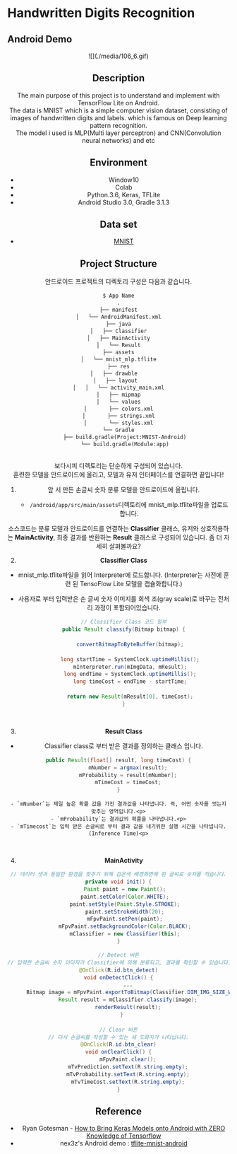 # Handwritten Digits Recognition

## Android Demo

<center>![](./media/106_6.gif)

## Description

The main purpose of this project is to understand and implement with TensorFlow Lite on Android.<br>
The data is MNIST which is a simple computer vision dataset, consisting of images of handwritten digits and labels. which is famous on Deep learning pattern recognition.<br>
The model i used is MLP(Multi layer perceptron) and CNN(Convolution neural networks) and etc

## Environment

- Window10
- Colab
- Python.3.6, Keras, TFLite
- Android Studio 3.0, Gradle 3.1.3

## Data set
- [MNIST](http://yann.lecun.com/exdb/mnist/)

## Project Structure


안드로이드 프로젝트의 디렉토리 구성은 다음과 같습니다. <p>

```
$ App Name
.
├── manifest
│   └── AndroidManifest.xml
├── java
│   ├── Classifier
│   ├── MainActivity
│   └── Result
├── assets
│   └── mnist_mlp.tflite
├── res
│   ├── drawble   
│   ├── layout  
│   │   └── activity_main.xml
│   ├── mipmap
│   └── values
│       ├── colors.xml
│       ├── strings.xml
│       └── styles.xml
└── Gradle
    ├── build.gradle(Project:MNIST-Android)
    └── build.gradle(Module:app)
```

<br>
보다시피 디렉토리는 단순하게 구성되어 있습니다.<br>
훈련한 모델을 안드로이드에 올리고, 모델과 유저 인터페이스를 연결하면 끝입니다!  

1. 앞 서 만든 손글씨 숫자 분류 모델을 안드로이드에 올립니다. <p>
    - `/android/app/src/main/assets`디렉토리에  mnist_mlp.tflite파일을 업로드합니다.<br>


소스코드는 분류 모델과 안드로이드를 연결하는 **Classifier** 클래스, 유저와 상호작용하는 **MainActivity**, 최종 결과를 반환하는 **Result** 클래스로 구성되어 있습니다. 좀 더 자세히 살펴볼까요? <p>

  2. **Classifier Class**
 - mnist_mlp.tflite파일을 읽어 Interpreter에 로드합니다. (Interpreter는 사전에 훈련 된 TensoFlow Lite 모델을 캡슐화합니다.)
 - 사용자로 부터 입력받은 손 글씨 숫자 이미지를 회색 조(gray scale)로 바꾸는 전처리 과정이 포함되어있습니다.<p>

    ```java
    // Classifier Class 코드 일부
    public Result classify(Bitmap bitmap) {

        convertBitmapToByteBuffer(bitmap);

        long startTime = SystemClock.uptimeMillis();
        mInterpreter.run(mImgData, mResult);
        long endTime = SystemClock.uptimeMillis();
        long timeCost = endTime - startTime;

        return new Result(mResult[0], timeCost);
    }
    ```
<br>

  3. **Result Class**

 - Classifier class로 부터 받은 결과를 정의하는 클래스 입니다. <p>

  ```java
  public Result(float[] result, long timeCost) {
        mNumber = argmax(result);
        mProbability = result[mNumber];
        mTimeCost = timeCost;
  }
  ```

    - `mNumber`는 제일 높은 확률 값을 가진 결과값을 나타냅니다. 즉, 어떤 숫자를 썻는지 맞추는 영역입니다.<p>
    - `mProbability`는 결과값의 확률을 나타냅니다.<p>
    - `mTimecost`는 입력 받은 손글씨로 부터 결과 값을 내기위한 실행 시간을 나타냅니다.(Inference Time)<p>
<br>

  4. **MainActivity**

  ```java
  // 데이터 셋과 동일한 환경을 맞추기 위해 검은색 배경화면에 흰 글씨로 숫자를 적습니다.
  private void init() {
      Paint paint = new Paint();
      paint.setColor(Color.WHITE);
      paint.setStyle(Paint.Style.STROKE);
      paint.setStrokeWidth(20);
      mFpvPaint.setPen(paint);
      mFpvPaint.setBackgroundColor(Color.BLACK);
      mClassifier = new Classifier(this);
  }
  ```

  ```java
  // Detect 버튼
  // 입력한 손글씨 숫자 이미지가 Classifier에 의해 분류되고, 결과를 확인할 수 있습니다.
  @OnClick(R.id.btn_detect)
  void onDetectClick() {
        ...
        Bitmap image = mFpvPaint.exportToBitmap(Classifier.DIM_IMG_SIZE_WIDTH, Classifier.DIM_IMG_SIZE_HEIGHT);
        Result result = mClassifier.classify(image);
        renderResult(result);
    }

  // Clear 버튼
  // 다시 손글씨를 작성할 수 있는 새 도화지가 나타납니다.
  @OnClick(R.id.btn_clear)
  void onClearClick() {
        mFpvPaint.clear();
        mTvPrediction.setText(R.string.empty);
        mTvProbability.setText(R.string.empty);
        mTvTimeCost.setText(R.string.empty);
  }
  ```

## Reference

- Ryan Gotesman - [How to Bring Keras Models onto Android with ZERO Knowledge of Tensorflow](https://towardsdatascience.com/how-to-convert-from-keras-to-tflite-with-zero-knowledge-of-tensorflow-5448a296ae67)
- nex3z's Android demo : [tflite-mnist-android](https://github.com/nex3z/tflite-mnist-android/blob/master/README.md)
